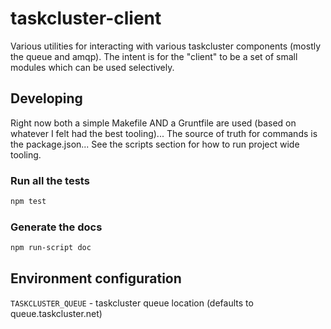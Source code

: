 # taskcluster-client

Various utilities for interacting with various taskcluster components
(mostly the queue and amqp). The intent is for the "client" to be a set
of small modules which can be used selectively.

## Developing

Right now both a simple Makefile AND a Gruntfile are used (based on
whatever I felt had the best tooling)... The source of truth for
commands is the package.json... See the scripts section for how to run
project wide tooling.


### Run all the tests

```sh
npm test
```

### Generate the docs

```sh
npm run-script doc
```

## Environment configuration

  `TASKCLUSTER_QUEUE` - taskcluster queue location (defaults to queue.taskcluster.net)
